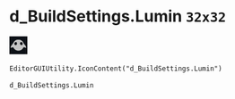 # d_BuildSettings.Lumin `32x32`
<img src="/img/d_BuildSettings.Lumin.png" width=32 height=32>

``` CSharp
EditorGUIUtility.IconContent("d_BuildSettings.Lumin")
```
```
d_BuildSettings.Lumin
```
